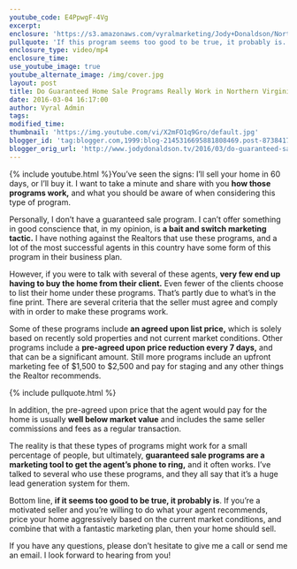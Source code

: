 ```yaml
---
youtube_code: E4PpwgF-4Vg
excerpt:
enclosure: 'https://s3.amazonaws.com/vyralmarketing/Jody+Donaldson/Northern+Virginia+Real+Estate+Agent-+How+do+guaranteed+home+sale+programs+work%253F.mp4'
pullquote: 'If this program seems too good to be true, it probably is.'
enclosure_type: video/mp4
enclosure_time:
use_youtube_image: true
youtube_alternate_image: /img/cover.jpg
layout: post
title: Do Guaranteed Home Sale Programs Really Work in Northern Virginia?
date: 2016-03-04 16:17:00
author: Vyral Admin
tags:
modified_time:
thumbnail: 'https://img.youtube.com/vi/X2mFO1q9Gro/default.jpg'
blogger_id: 'tag:blogger.com,1999:blog-2145316695881808469.post-8738417951721494827'
blogger_orig_url: 'http://www.jodydonaldson.tv/2016/03/do-guaranteed-sale-programs-really-work.html'
---
```



{% include youtube.html %}You’ve seen the signs: I’ll sell your home in 60 days, or I’ll buy it. I want to take a minute and share with you **how those programs work,** and what you should be aware of when considering this type of program.

Personally, I don’t have a guaranteed sale program. I can’t offer something in good conscience that, in my opinion, is **a bait and switch marketing tactic.** I have nothing against the Realtors that use these programs, and a lot of the most successful agents in this country have some form of this program in their business plan.

However, if you were to talk with several of these agents, **very few end up having to buy the home from their client.** Even fewer of the clients choose to list their home under these programs. That’s partly due to what’s in the fine print. There are several criteria that the seller must agree and comply with in order to make these programs work.

Some of these programs include **an agreed upon list price,** which is solely based on recently sold properties and not current market conditions. Other programs include a **pre-agreed upon price reduction every 7 days,** and that can be a significant amount. Still more programs include an upfront marketing fee of $1,500 to $2,500 and pay for staging and any other things the Realtor recommends.

{% include pullquote.html %}

In addition, the pre-agreed upon price that the agent would pay for the home is usually **well below market value** and includes the same seller commissions and fees as a regular transaction.

The reality is that these types of programs might work for a small percentage of people, but ultimately, **guaranteed sale programs are a marketing tool to get the agent’s phone to ring,** and it often works. I’ve talked to several who use these programs, and they all say that it’s a huge lead generation system for them.

Bottom line, **if it seems too good to be true, it probably is**. If you’re a motivated seller and you’re willing to do what your agent recommends, price your home aggressively based on the current market conditions, and combine that with a fantastic marketing plan, then your home should sell.

If you have any questions, please don’t hesitate to give me a call or send me an email. I look forward to hearing from you!